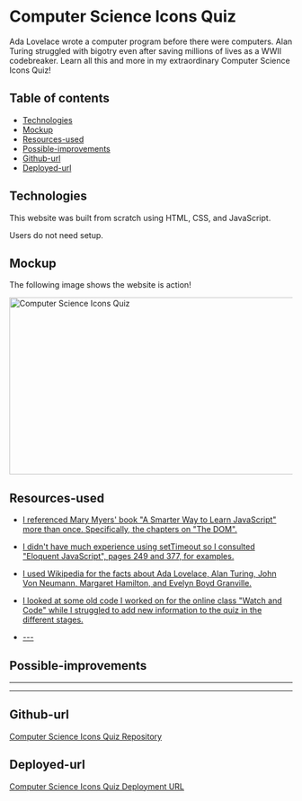 
# Computer Science Icons Quiz

Ada Lovelace wrote a computer program before there were computers. Alan Turing struggled with bigotry even after saving millions of lives as a WWII codebreaker. Learn all this and more in my extraordinary Computer Science Icons Quiz!

## Table of contents
* [Technologies](#technologies)
* [Mockup](#mockup)
* [Resources-used](#resources-used)
* [Possible-improvements](#possible-improvements)
* [Github-url](#github-url)
* [Deployed-url](#deployed-url)


## Technologies

This website was built from scratch using HTML, CSS, and JavaScript.

Users do not need setup.

## Mockup

The following image shows the website is action!

<img src="---" width="550" height="315" alt="Computer Science Icons Quiz"/>

## Resources-used

* <a href="http://www.asmarterwaytolearn.com/js/index-of-exercises.html" target="_blank"> I referenced Mary Myers' book "A Smarter Way to Learn JavaScript" more than once. Specifically, the chapters on "The DOM".</a> 

* <a href="https://eloquentjavascript.net/" target="_blank"> I didn't have much experience using setTimeout so I consulted "Eloquent JavaScript", pages 249 and 377, for examples.</a> 

* <a href="https://en.wikipedia.org/wiki/Evelyn_Boyd_Granville" target="_blank"> I used Wikipedia for the facts about Ada Lovelace, Alan Turing, John Von Neumann, Margaret Hamilton, and Evelyn Boyd Granville. </a> 

* <a href="---" target="_blank"> I looked at some old code I worked on for the online class "Watch and Code" while I struggled to add new information to the quiz in the different stages. </a> 

* <a href="---" target="_blank_"> --- </a> 


## Possible-improvements

---

---

## Github-url
<a href="https://github.com/AmyShafer/CS-Icons-Quiz" target="_blank_">Computer Science Icons Quiz Repository</a> 

## Deployed-url
<a href="https://amyshafer.github.io/CS-Icons-Quiz/" target="_blank_">Computer Science Icons Quiz Deployment URL</a> 


